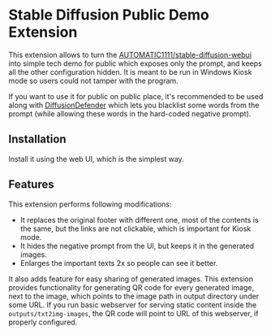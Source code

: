 # Stable Diffusion Public Demo Extension

This extension allows to turn the [AUTOMATIC1111/stable-diffusion-webui](https://github.com/AUTOMATIC1111/stable-diffusion-webui)
into simple tech demo for public which exposes only the prompt, and keeps all the other configuration hidden.
It is meant to be run in Windows Kiosk mode so users could not tamper with the program.

If you want to use it for public on public place, it's recommended to be used along with 
[DiffusionDefender](https://github.com/WildBanjos/DiffusionDefender) which lets you blacklist some words from the prompt
(while allowing these words in the hard-coded negative prompt).

## Installation

Install it using the web UI, which is the simplest way.

## Features

This extension performs following modifications:
- It replaces the original footer with different one, most of the contents is the same, but the links are not clickable,
which is important for Kiosk mode.
- It hides the negative prompt from the UI, but keeps it in the generated images.
- Enlarges the important texts 2x so people can see it better.

It also adds feature for easy sharing of generated images. This extension provides functionality for generating QR code
for every generated image, next to the image, which points to the image path in output directory under some URL.
If you run basic webserver for serving static content inside the `outputs/txt2img-images`, the QR code will 
point to URL of this webserver, if properly configured.
